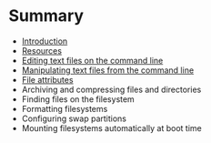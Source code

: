 # Summary

* [Introduction](README.md)
* [Resources](resources.md)
* [Editing text files on the command line](editing_text_files_on_the_command_line.md)
* [Manipulating text files from the command line](manipulating_text_files_from_the_command_line.md)
* [File attributes](file_attributes.md)
* Archiving and compressing files and directories
* Finding files on the filesystem
* Formatting filesystems
* Configuring swap partitions
* Mounting filesystems automatically at boot time

